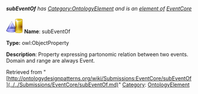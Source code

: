 ___subEventOf__ has [Category:OntologyElement](../../Category/OntologyElement.md "Category:OntologyElement") and is an [element of](../../Property/ElementOf.md "Property:ElementOf") [EventCore](../../Submissions/EventCore.md "Submissions:EventCore")_


  




[![ObjectProperty](../../images/thumb/c/c3/ObjectProperty.gif/45px-ObjectProperty.gif)](../../Image/ObjectProperty.gif.md "ObjectProperty")
__Name__: subEventOf 


__Type:__ owl:ObjectProperty 


__Description__: Property expressing partonomic relation between two events. Domain and range are always Event. 





Retrieved from "[http://ontologydesignpatterns.org/wiki/Submissions:EventCore/subEventOf](../../Submissions/EventCore/subEventOf.md)"
 [Category](http://ontologydesignpatterns.org/wiki/Special:Categories "Special:Categories"): [OntologyElement](../../Category/OntologyElement.md "Category:OntologyElement")